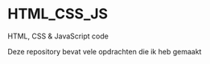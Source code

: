 # HTML_CSS_JS
HTML, CSS &amp; JavaScript code

Deze repository bevat vele opdrachten die ik heb gemaakt
